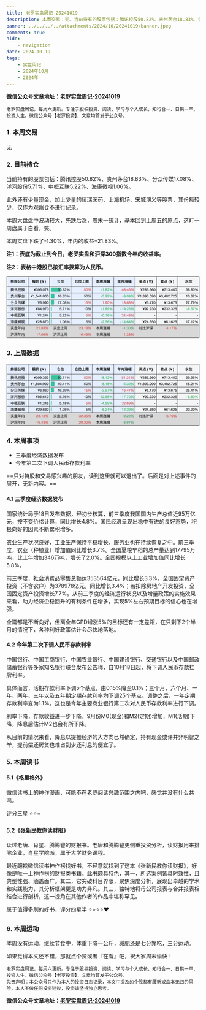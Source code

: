 ```yaml
---
title: 老罗实盘周记-20241019
description: 本周交易：无。当前持有的股票包括：腾讯控股50.82%、贵州茅台18.83%、分众传媒17.08%、洋河股份5.71%、中概互联5.22%、海康微视1.06%。此外还有少量现金，加上少量的恒瑞医药、上海机场、宋城演义等股票，其份额较少，仅作为观察仓不进行记录。本周大盘盘中波动较大，先跌后涨，周末一统计，基本回到上周五的原点，这盯一周盘属于白看，笑。本周实盘下跌了-1.30%，年内的收益+21.83%。
banner: ../../../../attachments/2024/10/20241019/banner.jpeg
comments: true
hide:
    - navigation
date: 2024-10-19
tags:
    - 实盘周记
    - 2024年10月
    - 2024年
---
```


__微信公众号文章地址：[老罗实盘周记-20241019](https://mp.weixin.qq.com/s/tgk7sFStF5pEk8GPjSUcVg)__

```
老罗实盘周记，每周六更新。专注于股权投资、阅读、学习与个人成长，知行合一、日拱一卒、投资人生。微信公众号【老罗投资】，文章均首发于公众号。
```

### 1. 本周交易

无

### 2. 目前持仓

当前持有的股票包括：腾讯控股50.82%、贵州茅台18.83%、分众传媒17.08%、洋河股份5.71%、中概互联5.22%、海康微视1.06%。

此外还有少量现金，加上少量的恒瑞医药、上海机场、宋城演义等股票，其份额较少，仅作为观察仓不进行记录。

本周大盘盘中波动较大，先跌后涨，周末一统计，基本回到上周五的原点，这盯一周盘属于白看，笑。

本周实盘下跌了<span class="green">-1.30%</span>，年内的收益<span class="red">+21.83%</span>。

**注1：表底为截止到今日，老罗实盘和沪深300指数今年的收益率。**

**注2：表格中港股已按汇率换算为人民币。**

![目前持仓](../../../attachments/2024/10/20241019/1.jpg)

### 3. 上周数据

![上周数据](../../../attachments/2024/10/20241019/2.jpg)

### 4. 本周事项

+ 三季度经济数据发布
+ 今年第二次下调人民币存款利率

==只对持股和交易感兴趣的朋友，读到这里就可以退出了。后面是对上述事件的展开，无新内容。==

#### 4.1 三季度经济数据发布

国家统计局于18日发布数据，经初步核算，前三季度我国国内生产总值近95万亿元，按不变价格计算，同比增长4.8%。国民经济呈现出稳中有进的良好态势，积极向好的因素不断累积增多。

农业生产状况良好，工业生产保持平稳增长，服务业也在持续恢复之中。前三季度，农业（种植业）增加值同比增长3.7%。全国夏粮早稻的总产量达到17795万吨，比上年增加346万吨，增长了2.0%。全国规模以上工业增加值同比增长5.8%。

前三季度，社会消费品零售总额达353564亿元，同比增长3.3%。全国固定资产投资（不含农户）为378978亿元，同比增长3.4%；若扣除房地产开发投资，全国固定资产投资增长7.7%。从前三季度的经济运行状况以及增量政策的实施效果来看，助力经济企稳回升的有利条件在增多，实现5%左右预期目标的信心也在增强。

全篇都是不断向好，但离全年GPD增涨5%的目标还有一定差距，在只剩下2个半月的情况下，各种利好政策估计会尽快地落地。

#### 4.2 今年第二次下调人民币存款利率

中国银行、中国工商银行、中国农业银行、中国建设银行、交通银行以及中国邮政储蓄银行等多家知名银行联合发布公告称，自10月18日起，将下调人民币存款挂牌利率。

具体而言，活期存款利率下调5个基点，由0.15%降至0.1%；三个月、六个月、一年、两年、三年以及五年期定期存款利率均下调25个基点。调整之后，一年定期存款利率变为1.1%。这也是今年主要商业银行第二次对人民币存款利率进行下调。

利率下降，存款收益进一步下降，9月份M0(现金)和M2(定期)增加，M1(活期)下降，降息后估计M2也会有所下降。

从目前的情况来看，降息以提振经济的大方向已然确定，持有现金或许并非明智之举，提前偿还房贷也难占到少还利息的便宜了。

### 5. 本周读书

#### 5.1《格里格外》

微信读书上的神作漫画，可能不在老罗阅读兴趣范围之内吧，感觉并没有什么共鸣。

评分三星 ⭐️⭐️⭐️

#### 5.2《张新民教你读财报》

读过老唐、肖星、腾腾爸的财报书。老唐和腾腾爸更侧重投资分析，读财报用来排除企业，肖星学院派，属于大学财务课程。

最近翻找微信读书神作榜找好书，不经意就找到了这本《张新民教你读财报》，好像是唯一上神作榜的财报类书籍。此书颇具特色，其一，所选案例皆具时效性，且典型性强、涵盖面广。其二，它突破科目界限，聚焦深度分析，展现出卓越的学术和实践能力，其分析框架更是功力非凡。其三，独特地将母公司报表与合并报表相结合进行剖析，这一视角在其他作者的作品中堪称罕见。

属于值得多刷的好书，评分四星半 ⭐️⭐️⭐️⭐️❤️

### 6. 本周运动

本周没有运动，继续节食中，体重下降一公斤，减肥还是七分靠吃，三分运动。

如果觉得本文还不错，那就点个赞或者『在看』吧，祝大家周末愉快！

```
老罗实盘周记，每周六更新。专注于股权投资、阅读、学习与个人成长，知行合一、日拱一卒、投资人生。微信公众号【老罗投资】，文章均首发于公众号。
免责声明：本公众号只作为本人的投资日志记录，本文中提及的个股都有腰斩或血本无归的风险，本人不做任何投资建议，投资请坚持独立思考。
```

__微信公众号文章地址：[老罗实盘周记-20241019](https://mp.weixin.qq.com/s/tgk7sFStF5pEk8GPjSUcVg)__